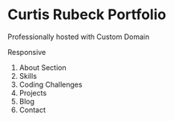 # Curtis Rubeck Portfolio

Professionally hosted with Custom Domain

Responsive

1. About Section
1. Skills
1. Coding Challenges
1. Projects
1. Blog
1. Contact